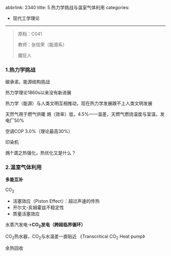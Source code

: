 abbrlink: 2340
title: 5.热力学挑战与温室气体利用
categories:
  - 现代工学理论
---
> 原档：C041
>
> 教师：张信荣（能源系）
>
> 魔怔人

### 1.热力学挑战

碳承诺，能源结构挑战

热力学理论1860s以来没有新进展

热力学（能源）与人类文明互相推动，现在热力学发展跟不上人类文明发展

天然气用于燃气供暖 㶲（效率）低，4.5%——温差，天燃气燃烧温度与室温，发电厂50%

空调COP 3.0%（理论最高30%）

印染机

㶲↑谓之热强化，热优化又是什么？

### 2.温室气体利用

**多能互补**

CO<sub>2</sub>

- 活塞效应（Piston Effect）：超过声速的传热
- 开尔文-亥姆霍兹不稳定性
- 质量活塞效应

水蒸汽发电→**CO<sub>2</sub>发电（跨超临界循环）**

CO<sub>2</sub>热水器，CO<sub>2</sub>与水温差一直贴近 《Transcritical CO<sub>2</sub> Heat pump》

余热回收